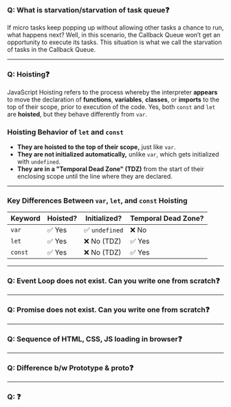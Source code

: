 ### Q: What is starvation/starvation of task queue❓
If micro tasks keep popping up without allowing other tasks a chance to run, what happens next? Well, in this scenario, the Callback Queue won’t get an opportunity to execute its tasks. This situation is what we call the starvation of tasks in the Callback Queue.

---
### Q: Hoisting❓
JavaScript Hoisting refers to the process whereby the interpreter **appears** to move the declaration of **functions**, **variables**, **classes**, or **imports** to the top of their scope, prior to execution of the code.
Yes, both `const` and `let` are **hoisted**, but they behave differently from `var`.  

### **Hoisting Behavior of `let` and `const`**
- **They are hoisted to the top of their scope,** just like `var`.
- **They are not initialized automatically,** unlike `var`, which gets initialized with `undefined`.
- **They are in a "Temporal Dead Zone" (TDZ)** from the start of their enclosing scope until the line where they are declared.

---
### **Key Differences Between `var`, `let`, and `const` Hoisting**
| Keyword | Hoisted? | Initialized? | Temporal Dead Zone? |
|---------|---------|-------------|----------------------|
| `var`   | ✅ Yes  | ✅ `undefined` | ❌ No |
| `let`   | ✅ Yes  | ❌ No (TDZ) | ✅ Yes |
| `const` | ✅ Yes  | ❌ No (TDZ) | ✅ Yes |

---

### Q: Event Loop does not exist. Can you write one from scratch❓
---
### Q: Promise does not exist. Can you write one from scratch❓
---
### Q: Sequence of HTML, CSS, JS loading in browser❓
---
### Q: Difference b/w Prototype & __proto__❓
---
### Q: ❓